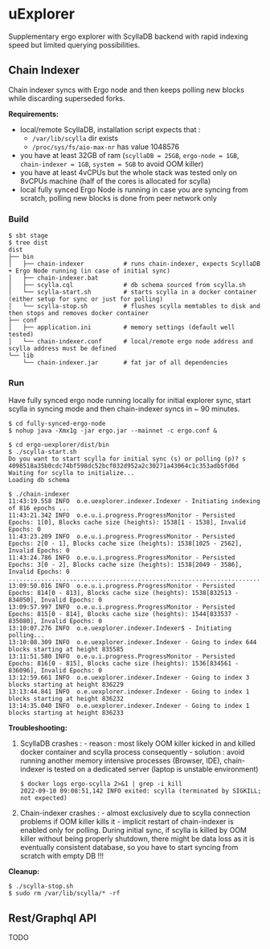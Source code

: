 # uExplorer

Supplementary ergo explorer with ScyllaDB backend with rapid indexing speed but limited querying possibilities.

## Chain Indexer

Chain indexer syncs with Ergo node and then keeps polling new blocks while discarding superseded forks.

**Requirements:**
  - local/remote ScyllaDB, installation script expects that :
      - `/var/lib/scylla` dir exists
      - `/proc/sys/fs/aio-max-nr` has value 1048576
  - you have at least 32GB of ram (`scyllaDB = 25GB`, `ergo-node = 1GB`, `chain-indexer = 1GB`, `system = 5GB` to avoid OOM killer)
  - you have at least 4vCPUs but the whole stack was tested only on 8vCPUs machine (half of the cores is allocated for scylla)
  - local fully synced Ergo Node is running in case you are syncing from scratch, polling new blocks is done from peer network only

### Build

```
$ sbt stage
$ tree dist
dist
├── bin
│   ├── chain-indexer           # runs chain-indexer, expects ScyllaDB + Ergo Node running (in case of initial sync)
│   ├── chain-indexer.bat
│   ├── scylla.cql              # db schema sourced from scylla.sh
│   └── scylla-start.sh         # starts scylla in a docker container (either setup for sync or just for polling)
│   └── scylla-stop.sh          # flushes scylla memtables to disk and then stops and removes docker container
├── conf
│   ├── application.ini         # memory settings (default well tested)
│   └── chain-indexer.conf      # local/remote ergo node address and scylla address must be defined
└── lib
    └── chain-indexer.jar       # fat jar of all dependencies
```

### Run

Have fully synced ergo node running locally for initial explorer sync, start scylla in syncing mode and then chain-indexer syncs in ~ 90 minutes.
```
$ cd fully-synced-ergo-node
$ nohup java -Xmx1g -jar ergo.jar --mainnet -c ergo.conf &

$ cd ergo-uexplorer/dist/bin
$ ./scylla-start.sh
Do you want to start scylla for initial sync (s) or polling (p)? s
4098518a35b0cdc74bf598dc52bcf032d952a2c30271a43064c1c353adb5fd6d
Waiting for scylla to initialize...
Loading db schema

$ ./chain-indexer
11:43:19.558 INFO  o.e.uexplorer.indexer.Indexer - Initiating indexing of 816 epochs ...
11:43:21.342 INFO  o.e.u.i.progress.ProgressMonitor - Persisted Epochs: 1[0], Blocks cache size (heights): 1538[1 - 1538], Invalid Epochs: 0
11:43:23.209 INFO  o.e.u.i.progress.ProgressMonitor - Persisted Epochs: 2[0 - 1], Blocks cache size (heights): 1538[1025 - 2562], Invalid Epochs: 0
11:43:24.786 INFO  o.e.u.i.progress.ProgressMonitor - Persisted Epochs: 3[0 - 2], Blocks cache size (heights): 1538[2049 - 3586], Invalid Epochs: 0
..................................................................................................................
13:09:50.016 INFO  o.e.u.i.progress.ProgressMonitor - Persisted Epochs: 814[0 - 813], Blocks cache size (heights): 1538[832513 - 834050], Invalid Epochs: 0
13:09:57.997 INFO  o.e.u.i.progress.ProgressMonitor - Persisted Epochs: 815[0 - 814], Blocks cache size (heights): 1544[833537 - 835080], Invalid Epochs: 0
13:10:07.276 INFO  o.e.uexplorer.indexer.Indexer$ - Initiating polling...
13:10:08.309 INFO  o.e.uexplorer.indexer.Indexer - Going to index 644 blocks starting at height 835585
13:11:51.580 INFO  o.e.u.i.progress.ProgressMonitor - Persisted Epochs: 816[0 - 815], Blocks cache size (heights): 1536[834561 - 836096], Invalid Epochs: 0
13:12:59.661 INFO  o.e.uexplorer.indexer.Indexer - Going to index 3 blocks starting at height 836229
13:13:44.841 INFO  o.e.uexplorer.indexer.Indexer - Going to index 1 blocks starting at height 836232
13:14:35.040 INFO  o.e.uexplorer.indexer.Indexer - Going to index 1 blocks starting at height 836233
```

**Troubleshooting:**
  1. ScyllaDB crashes :
    - reason : most likely OOM killer kicked in and killed docker container and scylla process consequently
    - solution : avoid running another memory intensive processes (Browser, IDE), chain-indexer is tested on a dedicated server (laptop is unstable environment)
        ```
        $ docker logs ergo-scylla 2>&1 | grep -i kill
        2022-09-10 09:08:51,142 INFO exited: scylla (terminated by SIGKILL; not expected)
        ```
  2. Chain-indexer crashes :
    - almost exclusively due to scylla connection problems if OOM killer kills it
    - implicit restart of chain-indexer is enabled only for polling. During initial sync, if scylla is killed by OOM killer without being properly shutdown,
      there might be data loss as it is eventually consistent database, so you have to start syncing from scratch with empty DB !!!

**Cleanup:**
```
$ ./scylla-stop.sh
$ sudo rm /var/lib/scylla/* -rf
```

## Rest/Graphql API

TODO
